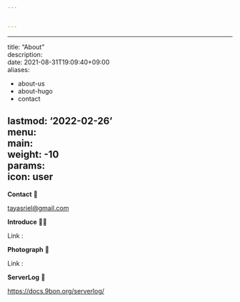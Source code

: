 ```yaml
---


---
```


<hr>
<p>title: “About”<br>
description:<br>
date: 2021-08-31T19:09:40+09:00<br>
aliases:</p>
<ul>
<li>about-us</li>
<li>about-hugo</li>
<li>contact</li>
</ul>
<h2 id="lastmod-2022-02-26menumainweight--10paramsicon-user">lastmod: ‘2022-02-26’<br>
menu:<br>
main:<br>
weight: -10<br>
params:<br>
icon: user</h2>
<p><strong>Contact</strong> 🙋</p>
<p><a href="mailto:tayasriel@gmail.com">tayasriel@gmail.com</a></p>
<p><strong>Introduce</strong> 🧑‍💼</p>
<p>Link :</p>
<p><strong>Photograph</strong> 📸</p>
<p>Link :</p>
<p><strong>ServerLog</strong> 🧰</p>
<p><a href="https://docs.9bon.org/serverlog/">https://docs.9bon.org/serverlog/</a></p>

